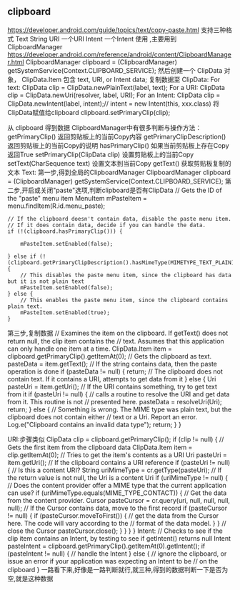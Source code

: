## clipboard
https://developer.android.com/guide/topics/text/copy-paste.html
支持三种格式
    Text    String
    URI     一个URI
    Intent  一个Intent
使用 ,主要用到 ClipboardManager  https://developer.android.com/reference/android/content/ClipboardManager.html
ClipboardManager clipboard = (ClipboardManager) getSystemService(Context.CLIPBOARD_SERVICE);
然后创建一个 ClipData 对象， ClipData.Item 包含  text, URI, or Intent data;
复制数据至 ClipData:
    For text:
    ClipData clip = ClipData.newPlainText(label, text);
    For a URI:
    ClipData clip = ClipData.newUri(resolver, label, URI);
    For an Intent:
    ClipData clip = ClipData.newIntent(label, intent);// intent = new Intent(this, xxx.class)
将ClipData赋值给clipboard
    clipboard.setPrimaryClip(clip);

从 clipboard 得到数据
    ClipboardManager中有很多判断与操作方法：
    getPrimaryClip()	            返回剪贴板上的当前Copy内容
    getPrimaryClipDescription()	    返回剪贴板上的当前Copy的说明
    hasPrimaryClip()	            如果当前剪贴板上存在Copy返回True
    setPrimaryClip(ClipData clip)	设置剪贴板上的当前Copy
    setText(CharSequence text)	    设置文本到当前Copy
    getText()	                    获取剪贴板复制的文本
Text:
第一步,得到全局的ClipboardManager
    ClipboardManager clipboard = (ClipboardManager) getSystemService(Context.CLIPBOARD_SERVICE);
第二步,开启或关闭"paste"选项,判断clipboard是否有ClipData
    // Gets the ID of the "paste" menu item
    MenuItem mPasteItem = menu.findItem(R.id.menu_paste);

    // If the clipboard doesn't contain data, disable the paste menu item.
    // If it does contain data, decide if you can handle the data.
    if (!(clipboard.hasPrimaryClip())) {

        mPasteItem.setEnabled(false);

    } else if (!(clipboard.getPrimaryClipDescription().hasMimeType(MIMETYPE_TEXT_PLAIN))) {
        // This disables the paste menu item, since the clipboard has data but it is not plain text
        mPasteItem.setEnabled(false);
    } else {
        // This enables the paste menu item, since the clipboard contains plain text.
        mPasteItem.setEnabled(true);
    }
第三步,复制数据
    // Examines the item on the clipboard. If getText() does not return null, the clip item contains the
    // text. Assumes that this application can only handle one item at a time.
     ClipData.Item item = clipboard.getPrimaryClip().getItemAt(0);
    // Gets the clipboard as text.
    pasteData = item.getText();
    // If the string contains data, then the paste operation is done
    if (pasteData != null) {
        return;
    // The clipboard does not contain text. If it contains a URI, attempts to get data from it
    } else {
        Uri pasteUri = item.getUri();
        // If the URI contains something, try to get text from it
        if (pasteUri != null) {
            // calls a routine to resolve the URI and get data from it. This routine is not
            // presented here.
            pasteData = resolveUri(Uri);
            return;
        } else {
        // Something is wrong. The MIME type was plain text, but the clipboard does not contain either
        // text or a Uri. Report an error.
        Log.e("Clipboard contains an invalid data type");
        return;
        }
    }

URI:步骤类似
    ClipData clip = clipboard.getPrimaryClip();
    if (clip != null) {
        // Gets the first item from the clipboard data
        ClipData.Item item = clip.getItemAt(0);
        // Tries to get the item's contents as a URI
        Uri pasteUri = item.getUri();
        // If the clipboard contains a URI reference
        if (pasteUri != null) {
            // Is this a content URI?
            String uriMimeType = cr.getType(pasteUri);
            // If the return value is not null, the Uri is a content Uri
            if (uriMimeType != null) {
                // Does the content provider offer a MIME type that the current application can use?
                if (uriMimeType.equals(MIME_TYPE_CONTACT)) {
                    // Get the data from the content provider.
                    Cursor pasteCursor = cr.query(uri, null, null, null, null);
                    // If the Cursor contains data, move to the first record
                    if (pasteCursor != null) {
                        if (pasteCursor.moveToFirst()) {
                        // get the data from the Cursor here. The code will vary according to the
                        // format of the data model.
                        }
                    }
                    // close the Cursor
                    pasteCursor.close();
                 }
             }
         }
    }
Intent:
    // Checks to see if the clip item contains an Intent, by testing to see if getIntent() returns null
    Intent pasteIntent = clipboard.getPrimaryClip().getItemAt(0).getIntent();
    if (pasteIntent != null) {
        // handle the Intent
    } else {
        // ignore the clipboard, or issue an error if your application was expecting an Intent to be
        // on the clipboard
    }
一路看下来,好像是一路判断就行,就三种,得到的数据判断一下是否为空,就是这种数据